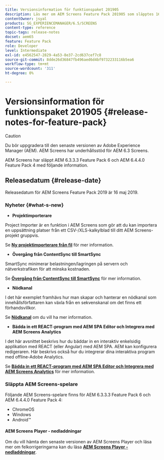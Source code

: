 ```yaml
---
title: Versionsinformation för funktionspaket 201905
description: Läs mer om AEM Screens Feature Pack 201905 som släpptes 16 maj 2019.
contentOwner: jsyal
products: SG_EXPERIENCEMANAGER/6.5/SCREENS
content-type: reference
topic-tags: release-notes
docset: aem65
feature: Feature Pack
role: Developer
level: Intermediate
exl-id: e4562547-2829-4a53-8e37-2cd637cef7c8
source-git-commit: 8dde26d36847fb496aed6d4bf9732233116b5ea6
workflow-type: tm+mt
source-wordcount: '311'
ht-degree: 0%

---
```


# Versionsinformation för funktionspaket 201905 {#release-notes-for-feature-pack}

>[!CAUTION]
>
>Du bör uppgradera till den senaste versionen av Adobe Experience Manager (AEM). AEM Screens har underhållsstöd för AEM 6.3 Screens.

AEM Screens har släppt AEM 6.3.3.3 Feature Pack 6 och AEM 6.4.4.0 Feature Pack 4 med följande information.

## Releasedatum {#release-date}

Releasedatum för AEM Screens Feature Pack 2019 är 16 maj 2019.

### Nyheter {#what-s-new}

* **Projektimporterare**

Project Importer är en funktion i AEM Screens som gör att du kan importera en uppsättning platser från ett CSV-/XLS-kalkylblad till ditt AEM Screens-projekt gruppvis.

Se **[Ny projektimporterare från fil](project-importer.md)** för mer information.

* **Övergång från ContentSync till SmartSync**

SmartSync minimerar belastningen/lagringen på servern och nätverkstrafiken för att minska kostnaden.

Se **[Övergång från ContentSync till SmartSync](smartsync.md)** för mer information.

* **Nödkanal**

I det här exemplet framhävs hur man skapar och hanterar en nödkanal som innehållsförfattaren kan växla från en sekvenskanal om det finns ett förhandsvillkor.

Se **[Nödkanal](emergency-channel.md)** om du vill ha mer information.

* **Bädda in ett REACT-program med AEM SPA Editor och Integrera med AEM Screens Analytics**

I det här avsnittet beskrivs hur du bäddar in en interaktiv enkelsidig applikation med REACT (eller Angular) med AEM SPA. AEM kan konfigurera redigeraren. Här beskrivs också hur du integrerar dina interaktiva program med offline-Adobe Analytics.

Se **[Bädda in ett REACT-program med AEM SPA Editor och Integrera med AEM Screens Analytics](embedding-react-app.md)** för mer information.

### Släppta AEM Screens-spelare

Följande AEM Screens-spelare finns för AEM 6.3.3.3 Feature Pack 6 och AEM 6.4.4.0 Feature Pack 4:

* ChromeOS
* Windows
* Android™

#### AEM Screens Player - nedladdningar

Om du vill hämta den senaste versionen av AEM Screens Player och läsa mer om felkorrigeringarna kan du läsa **[AEM Screens Player - nedladdningar](https://download.macromedia.com/screens/)**.
